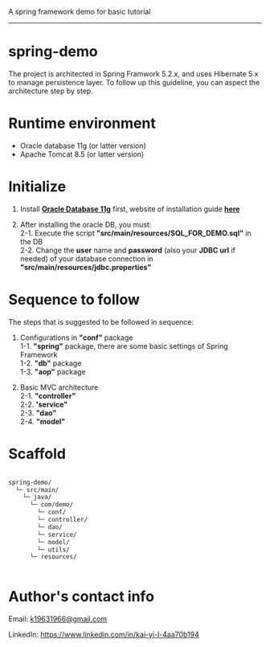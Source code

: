 A spring framework demo for basic tutorial

---

# spring-demo

The project is architected in Spring Framwork 5.2.x, and uses Hibernate 5.x to manage persistence layer. 
To follow up this guideline, you can aspect the architecture step by step. <Br/>

# Runtime environment

* Oracle database 11g (or latter version)
* Apache Tomcat 8.5 (or latter version)


# Initialize

1. Install <a href="https://www.oracle.com/tw/database/technologies/112010-win64soft.html">__Oracle Database 11g__</a> first,
website of installation guide <a href="http://dog0416.blogspot.com/2013/12/databasewindow-oracle-11g.html">__here__</a><Br/>

2. After installing the oracle DB, you must: <Br/>
	2-1. Execute the script __"src/main/resources/SQL_FOR_DEMO.sql"__ in the DB<Br/>
	2-2. Change the __user__ name and __password__ (also your __JDBC url__ if needed) of your database connection in __"src/main/resources/jdbc.properties"__<Br/>


# Sequence to follow

The steps that is suggested to be followed in sequence:

1. Configurations in __"conf"__ package<Br/>
	1-1. __"spring"__ package, there are some basic settings of Spring Framework<Br/>
	1-2. __"db"__ package<Br/>
	1-3. __"aop"__ package<Br/>
	
2. Basic MVC architecture<Br/>
	2-1. __"controller"__<Br/>
	2-2. __'service"__<Br/>
	2-3. __"dao"__<Br/>
	2-4. __"model"__<Br/>



# Scaffold

```txt

spring-demo/
  └─ src/main/
    └─ java/
      └─ com/demo/
    	└─ conf/
    	└─ controller/
    	└─ dao/
    	└─ service/
    	└─ model/
    	└─ utils/
      └─ resources/
  
```


# Author's contact info
Email: k19631966@gmail.com

LinkedIn: https://www.linkedin.com/in/kai-yi-l-4aa70b194
